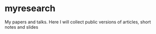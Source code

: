 # myresearch
My papers and talks.
Here I will collect public versions of articles, short notes and slides
